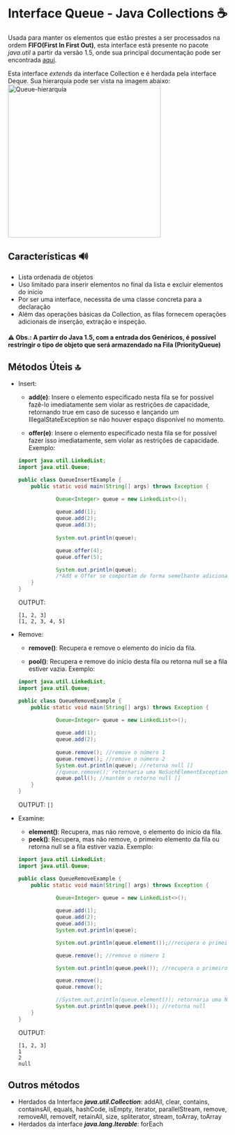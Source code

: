 # Interface Queue -  Java Collections ☕

Usada para manter os elementos que estão prestes a ser processados na ordem **FIFO(First In First Out)**,
esta interface está presente no pacote *java.util* a partir da versão 1.5, onde sua principal documentação pode ser encontrada [aqui](https://docs.oracle.com/javase/8/docs/api/java/util/Queue.html).

Esta interface *extends* da interface Collection e é herdada pela interface Deque. Sua hierarquia pode ser vista na imagem abaixo:
<img alt="Queue-hierarquia" src="https://media.geeksforgeeks.org/wp-content/cdn-uploads/20200903183026/Queue-Deque-PriorityQueue-In-Java.png" height="350" widht="250" align="middle">

## Características :loud_sound:

- Lista ordenada de objetos 
- Uso limitado para inserir elementos no final da lista e excluir elementos do início
- Por ser uma interface, necessita de uma classe concreta para a declaração
- Além das operações básicas da Collection, as filas fornecem operações adicionais de inserção, extração e inspeção.

#### :warning: Obs.: A partirr do Java 1.5, com a entrada dos Genéricos, é possível restringir o tipo de objeto que será armazendado na Fila (PriorityQueue) 

## Métodos Úteis :top:

- Insert:
    - **add(e)**: Insere o elemento especificado nesta fila se for possível fazê-lo imediatamente sem violar as restrições de capacidade, retornando true em caso de sucesso e lançando um IllegalStateException se não houver espaço disponível no momento.

    - **offer(e)**: Insere o elemento especificado nesta fila se for possível fazer isso imediatamente, sem violar as restrições de capacidade.
    Exemplo:
    ```java
    import java.util.LinkedList;
    import java.util.Queue;

    public class QueueInsertExample {
        public static void main(String[] args) throws Exception {

                Queue<Integer> queue = new LinkedList<>();
        
                queue.add(1);
                queue.add(2);
                queue.add(3);
        
                System.out.println(queue);

                queue.offer(4);
                queue.offer(5);

                System.out.println(queue);
                /*Add e Offer se comportam de forma semelhante adicionando os números ao fim da fila na ordem que são inseridos no código*/
        }
    }
    ```
    OUTPUT:
    ```
    [1, 2, 3]
    [1, 2, 3, 4, 5]
    ```

- Remove:
    - **remove()**: Recupera e remove o elemento do início da fila.

    - **pool()**: Recupera e remove do início desta fila ou retorna null se a fila estiver vazia.
    Exemplo:
    ```java
    import java.util.LinkedList;
    import java.util.Queue;

    public class QueueRemoveExample {
        public static void main(String[] args) throws Exception {

                Queue<Integer> queue = new LinkedList<>();
        
                queue.add(1);
                queue.add(2);
                
                queue.remove(); //remove o número 1
                queue.remove(); //remove o número 2
                System.out.println(queue); //retorna null []
                //queue.remove(); retornaria uma NoSuchElementException
                queue.poll(); //mantém o retorno null []
        }
    }
    ```
    OUTPUT:
    `[]`
    
- Examine:
    - **element()**: Recupera, mas não remove, o elemento do início da fila.
    - **peek()**: Recupera, mas não remove, o primeiro elemento da fila ou retorna null se a fila estiver vazia.
    Exemplo:
    ```java
    import java.util.LinkedList;
    import java.util.Queue;

    public class QueueRemoveExample {
        public static void main(String[] args) throws Exception {

                Queue<Integer> queue = new LinkedList<>();
        
                queue.add(1);
                queue.add(2);
                queue.add(3);
                System.out.println(queue);

                System.out.println(queue.element());//recupera o primeiro da fila, o número 1

                queue.remove(); //remove o número 1

                System.out.println(queue.peek()); //recupera o primeiro da fila que agora é o número 2

                queue.remove();
                queue.remove();

                //System.out.println(queue.element()); retornaria uma NoSuchElementException
                System.out.println(queue.peek()); //retorna null
        }
    }
    ```
    OUTPUT:
    ```
    [1, 2, 3]
    1
    2
    null
    ```

## Outros métodos
- Herdados da Interface ***java.util.Collection***: addAll, clear, contains, containsAll, equals, hashCode, isEmpty, iterator, parallelStream, remove, removeAll, removeIf, retainAll, size, spliterator, stream, toArray, toArray
- Herdados da interface ***java.lang.Iterable***: forEach
